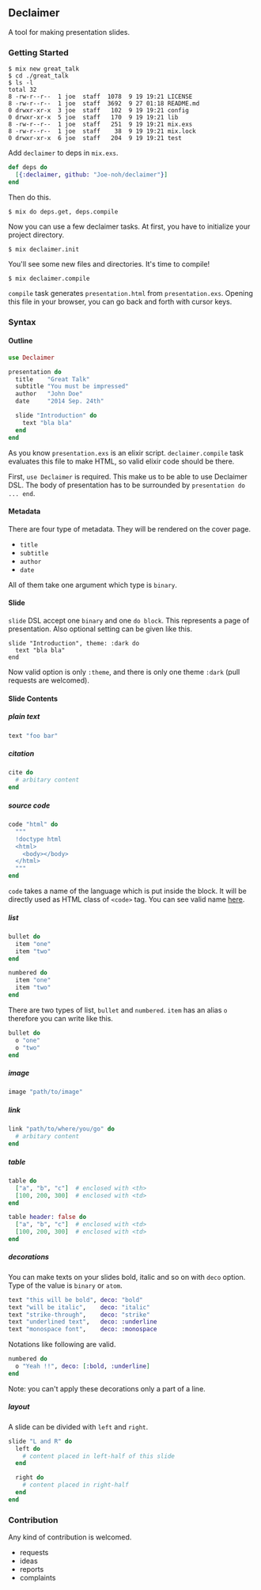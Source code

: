 ## Declaimer

A tool for making presentation slides.

### Getting Started

```shell-session
$ mix new great_talk
$ cd ./great_talk
$ ls -l
total 32
8 -rw-r--r--  1 joe  staff  1078  9 19 19:21 LICENSE
8 -rw-r--r--  1 joe  staff  3692  9 27 01:18 README.md
0 drwxr-xr-x  3 joe  staff   102  9 19 19:21 config
0 drwxr-xr-x  5 joe  staff   170  9 19 19:21 lib
8 -rw-r--r--  1 joe  staff   251  9 19 19:21 mix.exs
8 -rw-r--r--  1 joe  staff    38  9 19 19:21 mix.lock
0 drwxr-xr-x  6 joe  staff   204  9 19 19:21 test
```

Add `declaimer` to deps in `mix.exs`.

```elixir
def deps do
  [{:declaimer, github: "Joe-noh/declaimer"}]
end
```

Then do this.

```
$ mix do deps.get, deps.compile
```

Now you can use a few declaimer tasks. At first, you have to initialize your project directory.

```
$ mix declaimer.init
```

You'll see some new files and directories. It's time to compile!

```
$ mix declaimer.compile
```

`compile` task generates `presentation.html` from `presentation.exs`. Opening this file in your browser, you can go back and forth with cursor keys.

### Syntax

#### Outline

```elixir
use Declaimer

presentation do
  title    "Great Talk"
  subtitle "You must be impressed"
  author   "John Doe"
  date     "2014 Sep. 24th"

  slide "Introduction" do
    text "bla bla"
  end
end
```

As you know `presentation.exs` is an elixir script. `declaimer.compile` task evaluates this file to make HTML, so valid elixir code should be there.

First, `use Declaimer` is required. This make us to be able to use Declaimer DSL. The body of presentation has to be surrounded by `presentation do ... end`.

#### Metadata

There are four type of metadata. They will be rendered on the cover page.

- `title`
- `subtitle`
- `author`
- `date`

All of them take one argument which type is `binary`.

#### Slide

`slide` DSL accept one `binary` and one `do block`. This represents a page of presentation. Also optional setting can be given like this.

```
slide "Introduction", theme: :dark do
  text "bla bla"
end
```

Now valid option is only `:theme`, and there is only one theme `:dark` (pull requests are welcomed).

#### Slide Contents

##### plain text

```elixir
text "foo bar"
```

##### citation

```elixir
cite do
  # arbitary content
end
```

##### source code

```elixir
code "html" do
  """
  !doctype html
  <html>
    <body></body>
  </html>
  """
end
```

`code` takes a name of the language which is put inside the block.
It will be directly used as HTML class of `<code>` tag. You can see valid name [here](http://highlightjs.readthedocs.org/en/latest/css-classes-reference.html).

##### list

```elixir
bullet do
  item "one"
  item "two"
end

numbered do
  item "one"
  item "two"
end
```

There are two types of list, `bullet` and `numbered`. `item` has an alias `o` therefore you can write like this.

```elixir
bullet do
  o "one"
  o "two"
end
```

##### image

```elixir
image "path/to/image"
```

##### link

```elixir
link "path/to/where/you/go" do
  # arbitary content
end
```

##### table

```elixir
table do
  ["a", "b", "c"]  # enclosed with <th>
  [100, 200, 300]  # enclosed with <td>
end

table header: false do
  ["a", "b", "c"]  # enclosed with <td>
  [100, 200, 300]  # enclosed with <td>
end
```

##### decorations

You can make texts on your slides bold, italic and so on with `deco` option.
Type of the value is `binary` or `atom`.

```elixir
text "this will be bold", deco: "bold"
text "will be italic",    deco: "italic"
text "strike-through",    deco: "strike"
text "underlined text",   deco: :underline
text "monospace font",    deco: :monospace
```

Notations like following are valid.

```elixir
numbered do
  o "Yeah !!", deco: [:bold, :underline]
end
```

Note: you can't apply these decorations only a part of a line.

##### layout

A slide can be divided with `left` and `right`.

```elixir
slide "L and R" do
  left do
    # content placed in left-half of this slide
  end

  right do
    # content placed in right-half
  end
end
```

### Contribution

Any kind of contribution is welcomed.

- requests
- ideas
- reports
- complaints
